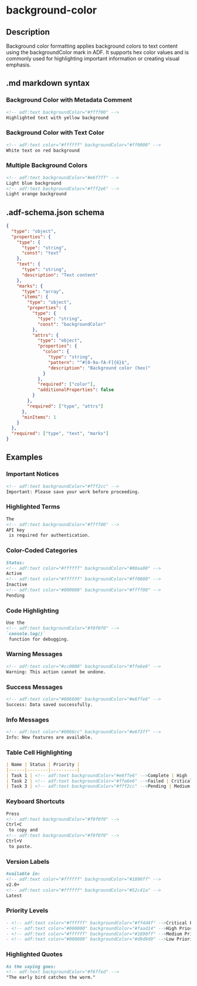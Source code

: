 # background-color

## Description

Background color formatting applies background colors to text content using the backgroundColor mark in ADF. It supports hex color values and is commonly used for highlighting important information or creating visual emphasis.

## .md markdown syntax

### Background Color with Metadata Comment
```markdown
<!-- adf:text backgroundColor="#ffff00" -->
Highlighted text with yellow background
```

### Background Color with Text Color
```markdown
<!-- adf:text color="#ffffff" backgroundColor="#ff0000" -->
White text on red background
```

### Multiple Background Colors
```markdown
<!-- adf:text backgroundColor="#e6f7ff" -->
Light blue background
<!-- adf:text backgroundColor="#fff2e6" -->
Light orange background
```

## .adf-schema.json schema

```json
{
  "type": "object",
  "properties": {
    "type": {
      "type": "string",
      "const": "text"
    },
    "text": {
      "type": "string",
      "description": "Text content"
    },
    "marks": {
      "type": "array",
      "items": {
        "type": "object",
        "properties": {
          "type": {
            "type": "string",
            "const": "backgroundColor"
          },
          "attrs": {
            "type": "object",
            "properties": {
              "color": {
                "type": "string",
                "pattern": "^#[0-9a-fA-F]{6}$",
                "description": "Background color (hex)"
              }
            },
            "required": ["color"],
            "additionalProperties": false
          }
        },
        "required": ["type", "attrs"]
      },
      "minItems": 1
    }
  },
  "required": ["type", "text", "marks"]
}
```

## Examples

### Important Notices
```markdown
<!-- adf:text backgroundColor="#fff2cc" -->
Important: Please save your work before proceeding.
```

### Highlighted Terms
```markdown
The 
<!-- adf:text backgroundColor="#ffff00" -->
API key
 is required for authentication.
```

### Color-Coded Categories
```markdown
Status: 
<!-- adf:text color="#ffffff" backgroundColor="#00aa00" -->
Active
<!-- adf:text color="#ffffff" backgroundColor="#ff0000" -->
Inactive
<!-- adf:text color="#000000" backgroundColor="#ffff00" -->
Pending
```

### Code Highlighting
```markdown
Use the 
<!-- adf:text backgroundColor="#f0f0f0" -->
`console.log()`
 function for debugging.
```

### Warning Messages
```markdown
<!-- adf:text color="#cc0000" backgroundColor="#ffe6e6" -->
Warning: This action cannot be undone.
```

### Success Messages
```markdown
<!-- adf:text color="#006600" backgroundColor="#e6ffe6" -->
Success: Data saved successfully.
```

### Info Messages
```markdown
<!-- adf:text color="#0066cc" backgroundColor="#e6f3ff" -->
Info: New features are available.
```

### Table Cell Highlighting
```markdown
| Name | Status | Priority |
|------|--------|----------|
| Task 1 | <!-- adf:text backgroundColor="#e6ffe6" -->Complete | High |
| Task 2 | <!-- adf:text backgroundColor="#ffe6e6" -->Failed | Critical |
| Task 3 | <!-- adf:text backgroundColor="#fff2cc" -->Pending | Medium |
```

### Keyboard Shortcuts
```markdown
Press 
<!-- adf:text backgroundColor="#f0f0f0" -->
Ctrl+C
 to copy and 
<!-- adf:text backgroundColor="#f0f0f0" -->
Ctrl+V
 to paste.
```

### Version Labels
```markdown
Available in:
<!-- adf:text color="#ffffff" backgroundColor="#1890ff" -->
v2.0+
<!-- adf:text color="#ffffff" backgroundColor="#52c41a" -->
Latest
```

### Priority Levels
```markdown
- <!-- adf:text color="#ffffff" backgroundColor="#ff4d4f" -->Critical Priority: System down
- <!-- adf:text color="#000000" backgroundColor="#faad14" -->High Priority: Performance issue
- <!-- adf:text color="#ffffff" backgroundColor="#1890ff" -->Medium Priority: Feature request
- <!-- adf:text color="#000000" backgroundColor="#d9d9d9" -->Low Priority: Documentation
```

### Highlighted Quotes
```markdown
As the saying goes: 
<!-- adf:text backgroundColor="#f6ffed" -->
"The early bird catches the worm."
```